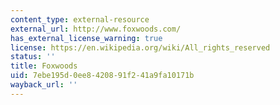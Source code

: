 ```yaml
---
content_type: external-resource
external_url: http://www.foxwoods.com/
has_external_license_warning: true
license: https://en.wikipedia.org/wiki/All_rights_reserved
status: ''
title: Foxwoods
uid: 7ebe195d-0ee8-4208-91f2-41a9fa10171b
wayback_url: ''
---
```

